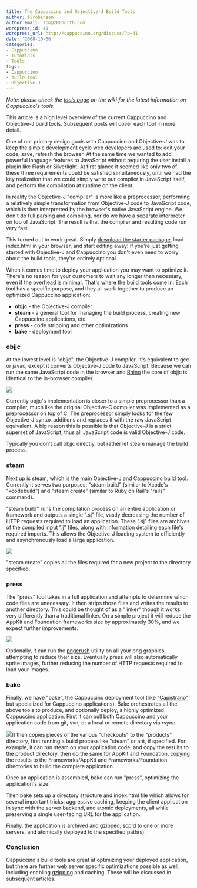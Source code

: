 ```yaml
---
title: The Cappuccino and Objective-J Build Tools
author: tlrobinson
author_email: tom@280north.com
wordpress_id: 41
wordpress_url: http://cappuccino.org/discuss/?p=41
date: '2008-10-06'
categories:
- Cappuccino
- Tutorials
- Tools
tags:
- Cappuccino
- build tool
- Objective-J
---
```



_Note: please check the [tools page](http://wiki.github.com/280north/cappuccino/tools) on the wiki for the latest information on Cappuccino's tools._

This article is a high level overview of the current Cappuccino and Objective-J build tools. Subsequent posts will cover each tool in more detail.

One of our primary design goals with Cappuccino and Objective-J was to keep the simple development cycle web developers are used to: edit your code, save, refresh the browser. At the same time we wanted to add powerful language features to JavaScript without requiring the user install a plugin like Flash or Silverlight. At first glance it seemed like only two of these three requirements could be satisfied simultaneously, until we had the key realization that we could simply write our compiler in JavaScript itself, and perform the compilation at runtime on the client.

In reality the Objective-J "compiler" is more like a preprocessor, performing a relatively simple transformation from Objective-J code to JavaScript code, which is then interpretted by the browser's native JavaScript engine. We don't do full parsing and compiling, nor do we have a separate interpreter on top of JavaScript. The result is that the compiler and resulting code run very fast.

This turned out to work great. Simply [download the starter package](http://cappuccino.org/starter), load index.html in your browser, and start editing away! If you're just getting started with Objective-J and Cappuccino you don't even need to worry about the build tools, they're entirely optional.

When it comes time to deploy your application you may want to optimize it. There's no reason for your customers to wait any longer than necessary, even if the overhead is minimal. That's where the build tools come in. Each tool has a specific purpose, and they all work together to produce an optimized Cappuccino application:   

* **objjc** - the Objective-J compiler
* **steam** - a general tool for managing the build process, creating new Cappuccino applications, etc.
* **press** - code stripping and other optimizations
* **bake** - deployment tool

### objjc

 At the lowest level is "objjc", the Objective-J compiler. It's equivalent to gcc or javac, except it converts Objective-J code to JavaScript. Because we can run the same JavaScript code in the browser and [Rhino](http://www.mozilla.org/rhino/) the core of objjc is identical to the in-browser compiler.   

[](http://cappuccino.org/discuss/wp-content/uploads/2008/10/objjc.png)[![](http://cappuccino.org/discuss/wp-content/uploads/2008/10/objjc1.png)](http://cappuccino.org/discuss/wp-content/uploads/2008/10/objjc1.png)

Currently objjc's implementation is closer to a simple preprocessor than a compiler, much like the original Objective-C compiler was implemented as a preprocessor on top of C. The preprocessor simply looks for the few Objective-J syntax additions and replaces it with the raw JavaScript equivalent. A big reason this is possible is that Objective-J is a strict superset of JavaScript, thus all JavaScript code is valid Objective-J code.

Typically you don't call objjc directly, but rather let steam manage the build process.   

### steam

 Next up is steam, which is the main Objective-J and Cappuccino build tool. Currently it serves two purposes: "steam build" (similar to Xcode's "xcodebuild") and "steam create" (similar to Ruby on Rail's "rails" command).

"steam build" runs the compilation process on an entire application or framework and outputs a single ".sj" file, vastly decreasing the number of HTTP requests required to load an application. These ".sj" files are archives of the compiled input ".j" files, along with information detailing each file's required imports. This allows the Objective-J loading system to efficiently and asynchronously load a large application.   

[](http://cappuccino.org/discuss/wp-content/uploads/2008/10/steam.png)[![](http://cappuccino.org/discuss/wp-content/uploads/2008/10/steam1.png)](http://cappuccino.org/discuss/wp-content/uploads/2008/10/steam1.png)

"steam create" copies all the files required for a new project to the directory specified.   

### press

 The "press" tool takes in a full application and attempts to determine which code files are unecessary. It then strips those files and writes the results to another directory. This could be thought of as a "linker" though it works very differently than a traditional linker. On a simple project it will reduce the AppKit and Foundation frameworks size by approximately 30%, and we expect further improvements.   

[](http://cappuccino.org/discuss/wp-content/uploads/2008/10/press.png)[![](http://cappuccino.org/discuss/wp-content/uploads/2008/10/press1.png)](http://cappuccino.org/discuss/wp-content/uploads/2008/10/press1.png)

Optionally, it can run the [pngcrush](http://pmt.sourceforge.net/pngcrush/) utility on all your png graphics, attempting to reduce their size. Eventually press will also automatically sprite images, further reducing the number of HTTP requests required to load your images.   

### bake

 Finally, we have "bake", the Cappuccino deployment tool (like ["Capistrano"](http://www.capify.org/) but specialized for Cappuccino applications). Bake orchestrates all the above tools to produce, and optionally deploy, a highly optimized Cappuccino application. First it can pull both Cappuccino and your application code from git, svn, or a local or remote directory via rsync.

[![](http://cappuccino.org/discuss/wp-content/uploads/2008/10/bake1.png)](http://cappuccino.org/discuss/wp-content/uploads/2008/10/bake1.png)It then copies pieces of the various "checkouts" to the "products" directory, first running a build process like "steam" or ant, if specified. For example, it can run steam on your application code, and copy the results to the product directory, then do the same for AppKit and Foundation, copying the results to the Frameworks/AppKit and Frameworks/Foundation directories to build the complete application.

Once an application is assembled, bake can run "press", optimizing the application's size.

Then bake sets up a directory structure and index.html file which allows for several important tricks: aggressive caching, keeping the client application in sync with the server backend, and atomic deployments, all while preserving a single user-facing URL for the application.

Finally, the application is archived and gzipped, scp'd to one or more servers, and atomically deployed to the specified path(s).

### Conclusion

Cappuccino's build tools are great at optimizing your deployed application, but there are further web server specific optimizations possible as well, including enabling [gzipping](http://httpd.apache.org/docs/2.0/mod/mod_deflate.html) and caching. These will be discussed in subsequent articles.



